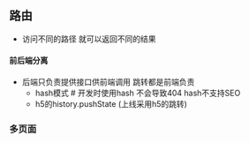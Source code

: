 ## 路由
- 访问不同的路径 就可以返回不同的结果


#### 前后端分离 
- 后端只负责提供接口供前端调用 跳转都是前端负责 
  - hash模式 # 开发时使用hash 不会导致404 hash不支持SEO
   - h5的history.pushState (上线采用h5的跳转)

### 多页面